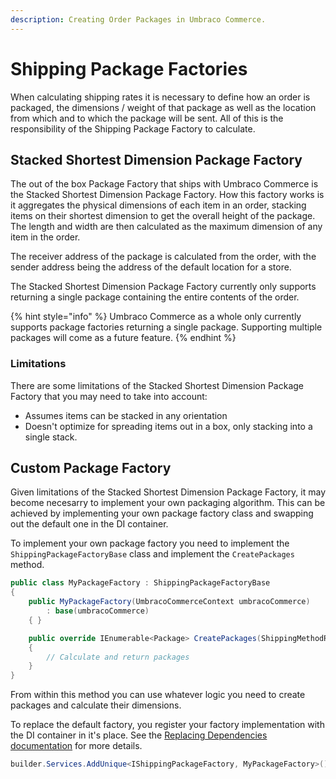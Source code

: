 ```yaml
---
description: Creating Order Packages in Umbraco Commerce.
---
```


# Shipping Package Factories

When calculating shipping rates it is necessary to define how an order is packaged, the dimensions / weight of that package as well as the location from which and to which the package will be sent. All of this is the responsibility of the Shipping Package Factory to calculate.

## Stacked Shortest Dimension Package Factory

The out of the box Package Factory that ships with Umbraco Commerce is the Stacked Shortest Dimension Package Factory. How this factory works is it aggregates the physical dimensions of each item in an order, stacking items on their shortest dimension to get the overall height of the package. The length and width are then calculated as the maximum dimension of any item in the order.

The receiver address of the package is calculated from the order, with the sender address being the address of the default location for a store.

The Stacked Shortest Dimension Package Factory currently only supports returning a single package containing the entire contents of the order.

{% hint style="info" %}
Umbraco Commerce as a whole only currently supports package factories returning a single package. Supporting multiple packages will come as a future feature.
{% endhint %}

### Limitations

There are some limitations of the Stacked Shortest Dimension Package Factory that you may need to take into account:

* Assumes items can be stacked in any orientation
* Doesn't optimize for spreading items out in a box, only stacking into a single stack.

## Custom Package Factory

Given limitations of the Stacked Shortest Dimension Package Factory, it may become necesarry to implement your own packaging algorithm. This can be achieved by implementing your own package factory class and swapping out the default one in the DI container.

To implement your own package factory you need to implement the `ShippingPackageFactoryBase` class and implement the `CreatePackages` method.

```csharp
public class MyPackageFactory : ShippingPackageFactoryBase
{
    public MyPackageFactory(UmbracoCommerceContext umbracoCommerce)
        : base(umbracoCommerce)
    { }

    public override IEnumerable<Package> CreatePackages(ShippingMethodReadOnly shippingMethod, OrderReadOnly order)
    {
        // Calculate and return packages
    }
}
```

From within this method you can use whatever logic you need to create packages and calculate their dimensions.

To replace the default factory, you register your factory implementation with the DI container in it's place. See the [Replacing Dependencies documentation](../key-concepts/dependency-injection.md#replacing-dependencies) for more details.

```csharp
builder.Services.AddUnique<IShippingPackageFactory, MyPackageFactory>();
```